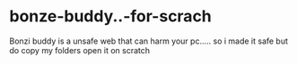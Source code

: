 # bonze-buddy..-for-scrach
Bonzi buddy is a unsafe web that can harm your pc..... 
so i made it safe but do  copy my folders open it on scratch
